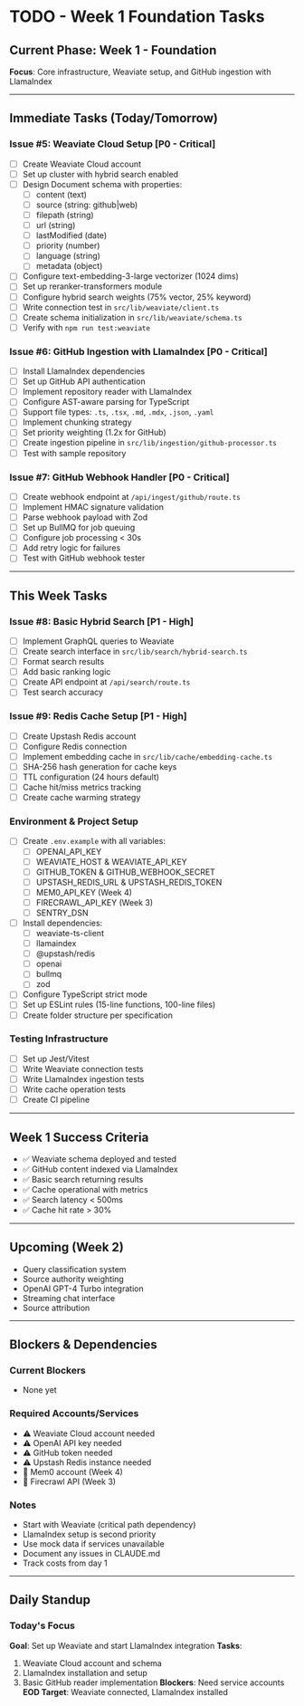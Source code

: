 # TODO - Week 1 Foundation Tasks

## Current Phase: Week 1 - Foundation
**Focus**: Core infrastructure, Weaviate setup, and GitHub ingestion with LlamaIndex

---

## Immediate Tasks (Today/Tomorrow)

### Issue #5: Weaviate Cloud Setup [P0 - Critical]
- [ ] Create Weaviate Cloud account
- [ ] Set up cluster with hybrid search enabled
- [ ] Design Document schema with properties:
  - [ ] content (text)
  - [ ] source (string: github|web)
  - [ ] filepath (string)
  - [ ] url (string)
  - [ ] lastModified (date)
  - [ ] priority (number)
  - [ ] language (string)
  - [ ] metadata (object)
- [ ] Configure text-embedding-3-large vectorizer (1024 dims)
- [ ] Set up reranker-transformers module
- [ ] Configure hybrid search weights (75% vector, 25% keyword)
- [ ] Write connection test in `src/lib/weaviate/client.ts`
- [ ] Create schema initialization in `src/lib/weaviate/schema.ts`
- [ ] Verify with `npm run test:weaviate`

### Issue #6: GitHub Ingestion with LlamaIndex [P0 - Critical]
- [ ] Install LlamaIndex dependencies
- [ ] Set up GitHub API authentication
- [ ] Implement repository reader with LlamaIndex
- [ ] Configure AST-aware parsing for TypeScript
- [ ] Support file types: `.ts`, `.tsx`, `.md`, `.mdx`, `.json`, `.yaml`
- [ ] Implement chunking strategy
- [ ] Set priority weighting (1.2x for GitHub)
- [ ] Create ingestion pipeline in `src/lib/ingestion/github-processor.ts`
- [ ] Test with sample repository

### Issue #7: GitHub Webhook Handler [P0 - Critical]
- [ ] Create webhook endpoint at `/api/ingest/github/route.ts`
- [ ] Implement HMAC signature validation
- [ ] Parse webhook payload with Zod
- [ ] Set up BullMQ for job queuing
- [ ] Configure job processing < 30s
- [ ] Add retry logic for failures
- [ ] Test with GitHub webhook tester

---

## This Week Tasks

### Issue #8: Basic Hybrid Search [P1 - High]
- [ ] Implement GraphQL queries to Weaviate
- [ ] Create search interface in `src/lib/search/hybrid-search.ts`
- [ ] Format search results
- [ ] Add basic ranking logic
- [ ] Create API endpoint at `/api/search/route.ts`
- [ ] Test search accuracy

### Issue #9: Redis Cache Setup [P1 - High]
- [ ] Create Upstash Redis account
- [ ] Configure Redis connection
- [ ] Implement embedding cache in `src/lib/cache/embedding-cache.ts`
- [ ] SHA-256 hash generation for cache keys
- [ ] TTL configuration (24 hours default)
- [ ] Cache hit/miss metrics tracking
- [ ] Create cache warming strategy

### Environment & Project Setup
- [ ] Create `.env.example` with all variables:
  - [ ] OPENAI_API_KEY
  - [ ] WEAVIATE_HOST & WEAVIATE_API_KEY
  - [ ] GITHUB_TOKEN & GITHUB_WEBHOOK_SECRET
  - [ ] UPSTASH_REDIS_URL & UPSTASH_REDIS_TOKEN
  - [ ] MEM0_API_KEY (Week 4)
  - [ ] FIRECRAWL_API_KEY (Week 3)
  - [ ] SENTRY_DSN
- [ ] Install dependencies:
  - [ ] weaviate-ts-client
  - [ ] llamaindex
  - [ ] @upstash/redis
  - [ ] openai
  - [ ] bullmq
  - [ ] zod
- [ ] Configure TypeScript strict mode
- [ ] Set up ESLint rules (15-line functions, 100-line files)
- [ ] Create folder structure per specification

### Testing Infrastructure
- [ ] Set up Jest/Vitest
- [ ] Write Weaviate connection tests
- [ ] Write LlamaIndex ingestion tests
- [ ] Write cache operation tests
- [ ] Create CI pipeline

---

## Week 1 Success Criteria
- ✅ Weaviate schema deployed and tested
- ✅ GitHub content indexed via LlamaIndex
- ✅ Basic search returning results
- ✅ Cache operational with metrics
- ✅ Search latency < 500ms
- ✅ Cache hit rate > 30%

---

## Upcoming (Week 2)
- Query classification system
- Source authority weighting
- OpenAI GPT-4 Turbo integration
- Streaming chat interface
- Source attribution

---

## Blockers & Dependencies

### Current Blockers
- None yet

### Required Accounts/Services
- ⚠️ Weaviate Cloud account needed
- ⚠️ OpenAI API key needed
- ⚠️ GitHub token needed
- ⚠️ Upstash Redis instance needed
- 📝 Mem0 account (Week 4)
- 📝 Firecrawl API (Week 3)

### Notes
- Start with Weaviate (critical path dependency)
- LlamaIndex setup is second priority
- Use mock data if services unavailable
- Document any issues in CLAUDE.md
- Track costs from day 1

---

## Daily Standup

### Today's Focus
**Goal**: Set up Weaviate and start LlamaIndex integration
**Tasks**:
1. Weaviate Cloud account and schema
2. LlamaIndex installation and setup
3. Basic GitHub reader implementation
**Blockers**: Need service accounts
**EOD Target**: Weaviate connected, LlamaIndex installed
